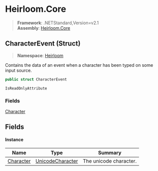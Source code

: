 # Heirloom.Core

> **Framework**: .NETStandard,Version=v2.1  
> **Assembly**: [Heirloom.Core][0]

## CharacterEvent (Struct)

> **Namespace**: [Heirloom][0]

Contains the data of an event when a character has been typed on some input source.

```cs
public struct CharacterEvent
```

`IsReadOnlyAttribute`

### Fields

[Character][1]

## Fields

#### Instance

| Name           | Type                  | Summary                |
|----------------|-----------------------|------------------------|
| [Character][1] | [UnicodeCharacter][2] | The unicode character. |

[0]: ../../Heirloom.Core.md
[1]: CharacterEvent/Character.md
[2]: UnicodeCharacter.md
